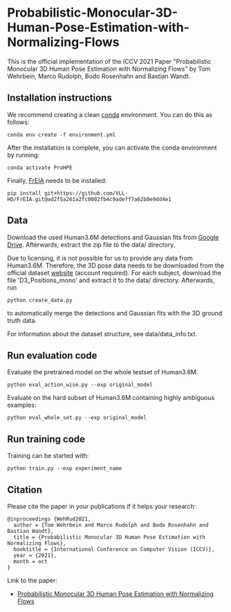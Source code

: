 # Probabilistic-Monocular-3D-Human-Pose-Estimation-with-Normalizing-Flows
This is the official implementation of the ICCV 2021 Paper "Probabilistic Monocular 3D Human Pose Estimation with Normalizing Flows" by Tom Wehrbein, Marco Rudolph, Bodo Rosenhahn and Bastian Wandt.

## Installation instructions
We recommend creating a clean [conda](https://docs.conda.io/) environment. You can do this as follows:
```
conda env create -f environment.yml
```

After the installation is complete, you can activate the conda environment by running:
```
conda activate ProHPE
```

Finally, [FrEIA](https://github.com/VLL-HD/FrEIA) needs to be installed:
```
pip install git+https://github.com/VLL-HD/FrEIA.git@ad2f5a261a2fc0002fb4c9adeff7a62b0e9dd4e1
```

## Data
Download the used Human3.6M detections and Gaussian fits from [Google Drive](https://drive.google.com/file/d/1eE02AfGSPW2vUY7OlCaolrM9ts87ONNM/view?usp=sharing). Afterwards, extract the zip file to the data/ directory.

Due to licensing, it is not possible for us to provide any data from Human3.6M. Therefore, the 3D pose data needs to be downloaded from the official dataset [website](http://vision.imar.ro/human3.6m/description.php) (account required). For each subject, download the file 'D3_Positions_mono' and extract it to the data/ directory. Afterwards, run
```
python create_data.py
```
to automatically merge the detections and Gaussian fits with the 3D ground truth data.

For information about the dataset structure, see data/data_info.txt.

## Run evaluation code
Evaluate the pretrained model on the whole testset of Human3.6M:
```
python eval_action_wise.py --exp original_model
```
Evaluate on the hard subset of Human3.6M containing highly ambiguous examples:
```
python eval_whole_set.py --exp original_model
```

## Run training code
Training can be started with:
```
python train.py --exp experiment_name
```

## Citation
Please cite the paper in your publications if it helps your research:
    
    @inproceedings {WehRud2021,
      author = {Tom Wehrbein and Marco Rudolph and Bodo Rosenhahn and Bastian Wandt},
      title = {Probabilistic Monocular 3D Human Pose Estimation with Normalizing Flows},
      booktitle = {International Conference on Computer Vision (ICCV)},
      year = {2021},
      month = oct
    }

Link to the paper:

- [Probabilistic Monocular 3D Human Pose Estimation with Normalizing Flows](https://arxiv.org/abs/2107.13788)
